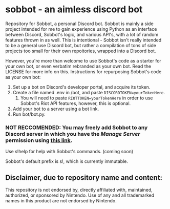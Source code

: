 # sobbot - an aimless discord bot

Repository for Sobbot, a personal Discord bot.
Sobbot is mainly a side project intended for me to gain experience using Python as an interface between Discord, Sobbot's logic, and various API's, with a lot of random features thrown in as well. This is intentional - Sobbot isn't really intended to be a general use Discord bot, but rather a compilation of tons of side projects too small for their own repoitories, wrapped into a Discord bot.

However, you're more than welcome to use Sobbot's code as a starter for your own bot, or even verbatim rebranded as your own bot. Read the LICENSE for more info on this.
Instructions for repurposing Sobbot's code as your own bot:

1. Set up a bot on Discord's developer portal, and acquire its token.
2. Create a file named .env in /bot, and paste `DISCORDTOKEN=yourTokenHere`.
	1. You will need to paste `RIOTTOKEN=yourTokenHere` in order to use Sobbot's Riot API features, however, this is optional.
4. Add your bot to a server using a bot link.
5. Run bot/bot.py.

### NOT RECCOMENDED: You may freely add Sobbot to any Discord server in which you have the *Manage Server* permission using [this link](https://discord.com/oauth2/authorize?client_id=835251884104482907&permissions=34816&scope=bot).

Use s!help for help with Sobbot's commands. (coming soon)

Sobbot's default prefix is s!, which is currently immutable.

## Disclaimer, due to repository name and content:

This repository is not endorsed by, directly affiliated with, maintained, authorized, or sponsored by Nintendo. Use of any and all trademarked names in this product are not endorsed by Nintendo.
